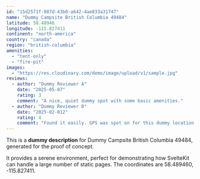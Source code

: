```yaml
---
id: "15d2571f-087d-43b0-a642-4ae833a31747"
name: "Dummy Campsite British Columbia 49484"
latitude: 58.48946
longitude: -115.827411
continent: "north-america"
country: "canada"
region: "british-columbia"
amenities:
  - "tent-only"
  - "fire-pit"
images:
  - "https://res.cloudinary.com/demo/image/upload/v1/sample.jpg"
reviews:
  - author: "Dummy Reviewer A"
    date: "2025-05-07"
    rating: 3
    comment: "A nice, quiet dummy spot with some basic amenities."
  - author: "Dummy Reviewer B"
    date: "2025-02-012"
    rating: 4
    comment: "Found it easily. GPS was spot on for this dummy location."
---
```


This is a **dummy description** for Dummy Campsite British Columbia 49484, generated for the proof of concept.

It provides a serene environment, perfect for demonstrating how SvelteKit can handle a large number of static pages. The coordinates are 58.489460, -115.827411.
